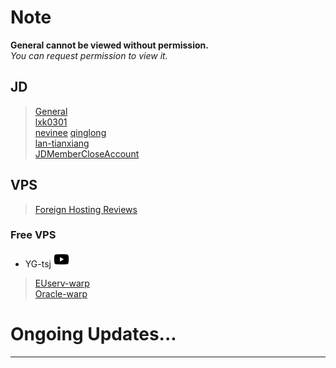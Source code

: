 # Note
**General cannot be viewed without permission.**  
*You can request permission to view it.*
## JD
> [General](https://www.kdocs.cn/l/cvv59F3SXS4B)  
> [lxk0301](./JD/lxk0301#readme)  
> [nevinee](./JD/nevinee#readme) 
> [qinglong](./JD/qinglong#readme)  
> [lan-tianxiang](./JD/lan-tianxiang#readme)  
> [JDMemberCloseAccount](.JD/Others/JDMemberCloseAccount.md#%E5%88%A9%E7%94%A8jdmembercloseaccount%E6%B3%A8%E9%94%80%E4%BA%AC%E4%B8%9C%E4%BC%9A%E5%91%98)

## VPS
> [Foreign Hosting Reviews](https://www.zhujiceping.com/)  

### Free VPS
- YG-tsj [<img src="/Icons/youtube2.png" title="YG-tsj's channel" width="25" height="25" />][YT]  
> [EUserv-warp](https://github.com/YG-tsj/EUserv-warp#readme)  
> [Oracle-warp](https://github.com/YG-tsj/Oracle-warp#readme)  

# Ongoing Updates...

------------------------------
[YT]:https://www.youtube.com/channel/UCQqyh9tQfTBVtLzqOJ1KnSA "YG-tsj's channel"

